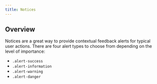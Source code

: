 ```yaml
---
title: Notices
---
```

<div class="jumpnav"></div>

## Overview
Notices are a great way to provide contextual feedback alerts for typical user actions. There are four alert types to choose from depending on the level of importance:

 - <code>.alert-success</code>
 - <code>.alert-information</code>
 - <code>.alert-warning</code>
 - <code>.alert-danger</code>
